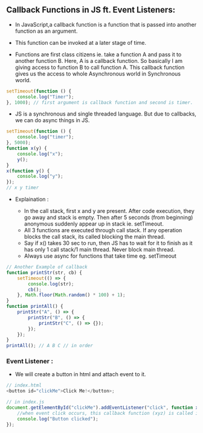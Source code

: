 ## Callback Functions in JS ft. Event Listeners:

-   In JavaScript,a callback function is a function that is passed into another function as an argument.
-   This function can be invoked at a later stage of time.

-   Functions are first class citizens ie. take a function A and pass it to another function B. Here, A is a callback function. So basically I am giving access to function B to call function A. This callback function gives us the access to whole Asynchronous world in Synchronous world.

```js
setTimeout(function () {
    console.log("Timer");
}, 1000); // first argument is callback function and second is timer.
```

-   JS is a synchronous and single threaded language. But due to callbacks, we can do async things in JS.

```js
setTimeout(function () {
    console.log("timer");
}, 5000);
function x(y) {
    console.log("x");
    y();
}
x(function y() {
    console.log("y");
});
// x y timer
```

-   Explaination :

    -   In the call stack, first x and y are present. After code execution, they go away and stack is empty. Then after 5 seconds (from beginning) anonymous suddenly appear up in stack ie. setTimeout.
    -   All 3 functions are executed through call stack. If any operation blocks the call stack, its called blocking the main thread.
    -   Say if x() takes 30 sec to run, then JS has to wait for it to finish as it has only 1 call stack/1 main thread. Never block main thread.
    -   Always use async for functions that take time eg. setTimeout

```js
// Another Example of callback
function printStr(str, cb) {
    setTimeout(() => {
        console.log(str);
        cb();
    }, Math.floor(Math.random() * 100) + 1);
}
function printAll() {
    printStr("A", () => {
        printStr("B", () => {
            printStr("C", () => {});
        });
    });
}
printAll(); // A B C // in order
```

### Event Listener :

-   We will create a button in html and attach event to it.

```js
// index.html
<button id="clickMe">Click Me!</button>;

// in index.js
document.getElementById("clickMe").addEventListener("click", function xyz() {
    //when event click occurs, this callback function (xyz) is called into callstack
    console.log("Button clicked");
});
```
